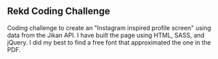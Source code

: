 ## Rekd Coding Challenge

Coding challenge to create an "Instagram inspired profile screen" using data from the Jikan API. I have built the page using HTML, SASS, and jQuery. I did my best to find a free font that approximated the one in the PDF.
